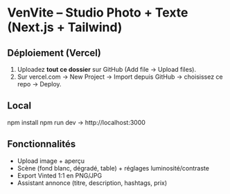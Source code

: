 # VenVite – Studio Photo + Texte (Next.js + Tailwind)

## Déploiement (Vercel)
1) Uploadez **tout ce dossier** sur GitHub (Add file → Upload files).
2) Sur vercel.com → New Project → Import depuis GitHub → choisissez ce repo → Deploy.

## Local
npm install
npm run dev
→ http://localhost:3000

## Fonctionnalités
- Upload image + aperçu
- Scène (fond blanc, dégradé, table) + réglages luminosité/contraste
- Export Vinted 1:1 en PNG/JPG
- Assistant annonce (titre, description, hashtags, prix)
